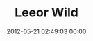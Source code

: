 ---
title: "Leeor Wild"
date: 2012-05-21 02:49:03 00:00
permalink: /leeorwild
twitter: ""
likes: [476]
id: 523
gravatar: "http://www.gravatar.com/avatar/a843dd04cca435ebf1566bcee12c7839"
---